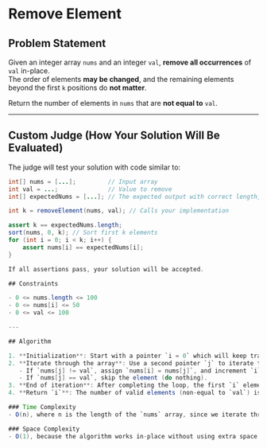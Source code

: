 # Remove Element

## Problem Statement

Given an integer array `nums` and an integer `val`, **remove all occurrences** of `val` in-place.  
The order of elements **may be changed**, and the remaining elements beyond the first `k` positions do **not matter**.

Return the number of elements in `nums` that are **not equal to** `val`.

---

## Custom Judge (How Your Solution Will Be Evaluated)

The judge will test your solution with code similar to:

```java
int[] nums = [...];         // Input array
int val = ...;              // Value to remove
int[] expectedNums = [...]; // The expected output with correct length, no values equal to val

int k = removeElement(nums, val); // Calls your implementation

assert k == expectedNums.length;
sort(nums, 0, k); // Sort first k elements
for (int i = 0; i < k; i++) {
    assert nums[i] == expectedNums[i];
}

If all assertions pass, your solution will be accepted.

## Constraints

- 0 <= nums.length <= 100
- 0 <= nums[i] <= 50
- 0 <= val <= 100

---

## Algorithm

1. **Initialization**: Start with a pointer `i = 0` which will keep track of the next position to store a valid element (i.e., an element that is not equal to `val`).
2. **Iterate through the array**: Use a second pointer `j` to iterate through the array:
   - If `nums[j] != val`, assign `nums[i] = nums[j]`, and increment `i`.
   - If `nums[j] == val`, skip the element (do nothing).
3. **End of iteration**: After completing the loop, the first `i` elements of `nums` will contain the values that are not equal to `val`.
4. **Return `i`**: The number of valid elements (non-equal to `val`) is `i`, so return it.

### Time Complexity
- O(n), where n is the length of the `nums` array, since we iterate through the array once.

### Space Complexity
- O(1), because the algorithm works in-place without using extra space.
